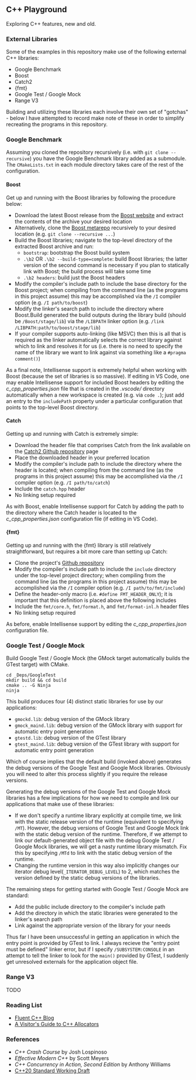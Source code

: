 ## C++ Playground

Exploring C++ features, new and old.

### External Libraries

Some of the examples in this repository make use of the following external C++ libraries:

- Google Benchmark
- Boost
- Catch2
- {fmt}
- Google Test / Google Mock
- Range V3

Building and utilizing these libraries each involve their own set of "gotchas" - below I have attempted to record make note of these in order to simplify recreating the programs in this repository.

### Google Benchmark

Assuming you cloned the repository recursively (i.e. with `git clone --recursive`) you have the Google Benchmark library added as a submodule. The `CMakeLists.txt` in each module directory takes care of the rest of the configuration.

#### Boost

Get up and running with the Boost libraries by following the procedure below:

- Download the latest Boost release from the [Boost website](https://www.boost.org/) and extract the contents of the archive your desired location
- Alternatively, clone the [Boost metarepo](https://github.com/boostorg/boost) recursively to your desired location (e.g. `git clone --recursive ...`)
- Build the Boost libraries; navigate to the top-level directory of the extracted Boost archive and run:
    - `bootstrap`: bootstrap the Boost build system
    - `.\b2` OR `.\b2 --build-type=complete`: build Boost libraries; the latter version of the second command is necessary if you plan to statically link with Boost; the build process will take some time
    - `.\b2 headers`: build just the Boost headers
- Modify the compiler's include path to include the base directory for the Boost project; when compiling from the command line (as the programs in this project assume) this may be accomplished via the `/I` compiler option (e.g. `/I path/to/boost`)
- Modify the linker's search path to include the directory where Boost.Build generated the build outputs during the library build (should be `/Boost/stage/lib`) via the `/LIBPATH` linker option (e.g. `/link /LIBPATH:path/to/boost/stage/lib`)
- If your compiler supports auto-linking (like MSVC) then this is all that is required as the linker automatically selects the correct library against which to link and resolves it for us (i.e. there is no need to specify the name of the library we want to link against via something like a `#pragma comment()`)

As a final note, Intellisense support is extremely helpful when working with Boost (because the set of libraries is so massive). If editing in VS Code, one may enable Intellisense support for included Boost headers by editing the _c\_cpp\_properties.json_ file that is created in the _.vscode/_ directory automatically when a new workspace is created (e.g. via `code .`); just add an entry to the `includePath` property under a particular configuration that points to the top-level Boost directory.

#### Catch

Getting up and running with Catch is extremely simple:

- Download the header file that comprises Catch from the link available on the [Catch2 Github repository](https://github.com/catchorg/Catch2) page
- Place the downloaded header in your preferred location
- Modify the compiler's include path to include the directory where the header is located; when compiling from the command line (as the programs in this project assume) this may be accomplished via the `/I` compiler option (e.g. `/I path/to/catch`)
- Include the `catch.hpp` header
- No linking setup required 

As with Boost, enable Intellisense support for Catch by adding the path to the directory where the Catch header is located to the _c\_cpp\_properties.json_ configuration file (if editing in VS Code).

#### {fmt}

Getting up and running with the {fmt} library is still relatively straightforward, but requires a bit more care than setting up Catch:

- Clone the project's [Github repository](https://github.com/fmtlib/fmt)
- Modify the compiler's include path to include the `include` directory under the top-level project directory; when compiling from the command line (as the programs in this project assume) this may be accomplished via the `/I` compiler option (e.g. `/I path/to/fmt/include`)
- Define the header-only macro (i.e. `#define FMT_HEADER_ONLY`); it is important that this definition is placed above the following includes
- Include the `fmt/core.h`, `fmt/format.h`, and `fmt/format-inl.h` header files
- No linking setup required

As before, enable Intellisense support by editing the _c\_cpp\_properties.json_ configuration file.

### Google Test / Google Mock

Build Google Test / Google Mock (the GMock target automatically builds the GTest target) with CMake.

```
cd _Deps/GoogleTest
mkdir build && cd build
cmake .. -G Ninja
ninja
```

This build produces four (4) distinct static libraries for use by our applications:

- `gmockd.lib`: debug version of the GMock library
- `gmock_maind.lib`: debug version of the GMock library with support for automatic entry point generation
- `gtestd.lib`: debug version of the GTest library
- `gtest_maind.lib`: debug version of the GTest library with support for automatic entry point generation

Which of course implies that the default build (invoked above) generates the debug versions of the Google Test and Google Mock libraries. Obviously you will need to alter this process slightly if you require the release versions.

Generating the debug versions of the Google Test and Google Mock libraries has a few implications for how we need to compile and link our applications that make use of these libraries:

- If we don't specify a runtime library explicitly at compile time, we link with the static release version of the runtime (equivalent to specifying `/MT`). However, the debug versions of Google Test and Google Mock link with the static debug version of the runtime. Therefore, if we attempt to link our default-generated object file with the debug Google Test / Google Mock libraries, we will get a nasty runtime library mismatch. Fix this by specifying `/MTd` to link with the static debug version of the runtime.
- Changing the runtime version in this way also implicitly changes our iterator debug level(`_ITERATOR_DEBUG_LEVEL`) to 2, which matches the version defined by the static debug versions of the libraries.

The remaining steps for getting started with Google Test / Google Mock are standard:

- Add the public include directory to the compiler's include path
- Add the directory in which the static libraries were generated to the linker's search path
- Link against the appropriate version of the library for your needs

Thus far I have been unsuccessful in getting an application in which the entry point is provided by GTest to link. I always recieve the "entry point must be defined" linker error, but if I specify `/SUBSYSTEM:CONSOLE` in an attempt to tell the linker to look for the `main()` provided by GTest, I suddenly get unresolved externals for the application object file.

### Range V3

TODO

### Reading List

- [Fluent C++ Blog](https://www.fluentcpp.com/)
- [A Visitor's Guide to C++ Allocators](https://rawgit.com/google/cxx-std-draft/allocator-paper/allocator_user_guide.html)

### References 

- _C++ Crash Course_ by Josh Lospinoso
- _Effective Modern C++_ by Scott Meyers
- _C++ Concurrency in Action, Second Edition_ by Anthony Williams
- [C++20 Standard Working Draft](LocalResources/CppStd.pdf)
